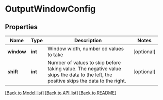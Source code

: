 # OutputWindowConfig

## Properties
Name | Type | Description | Notes
------------ | ------------- | ------------- | -------------
**window** | **int** | Window width, number od values to take | [optional] 
**shift** | **int** | Number of values to skip before taking value.  The negative value skips the data to the left, the positive skips the data to the right. | [optional] 

[[Back to Model list]](../README.md#documentation-for-models) [[Back to API list]](../README.md#documentation-for-api-endpoints) [[Back to README]](../README.md)


